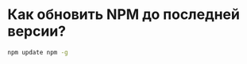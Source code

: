 Как обновить NPM до последней версии?
=====================================
```bash
npm update npm -g
```
